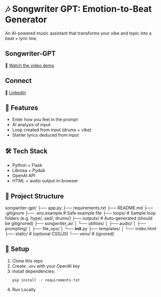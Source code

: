 # 🎶 Songwriter GPT: Emotion-to-Beat Generator

An AI-powered music assistant that transforms your vibe and topic into a beat + lyric line.


## Songwriter-GPT
🎥 [Watch the video demo](https://youtu.be/RYrgQba5USo)

## Connect 
💼 [LinkedIn](https://www.linkedin.com/in/jherualba/)


## 🚀 Features
- Enter how you feel in the prompt
- AI analysis of input
- Loop created from input (drums + vibe)
- Starter lyrics deduced from input

## 🛠️ Tech Stack
- Python + Flask
- Librosa + Pydub
- OpenAI API
- HTML + audio output in-browser

## 📂 Project Structure
songwriter-gpt/
├── app.py
├── requirements.txt
├── README.md
├── .gitignore
├── .env.example         # Safe example file
├── loops/               # Sample loop folders (e.g. hype/, sad/, drums/)
├── outputs/             # Auto-generated (should be gitignored)
├── songwriter_ai/
│   └── utilities/
│       ├── audio/
│       ├── prompting/
│       ├── file_ops/
│       └── __init__.py
├── templates/
│   └── index.html
├── static/              # (optional CSS/JS)
└── venv/                # (ignored)


## 🔐 Setup
1. Clone this repo
2. Create `.env` with your OpenAI key
3. Install dependencies:
   ```bash
   pip install -r requirements.txt
4. Run Locally
